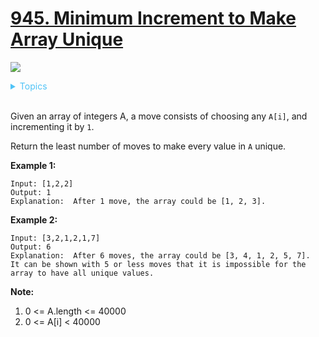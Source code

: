 # [945. Minimum Increment to Make Array Unique](https://leetcode-cn.com/problems/minimum-increment-to-make-array-unique/)

![](https://img.shields.io/badge/Difficulty-Medium-F8AF40.svg)

<details>
<summary style="color:#4FC3F7">Topics</summary>

* [`Array`](https://leetcode.com/tag/array/)

</details>
<br />

Given an array of integers A, a move consists of choosing any `A[i]`, and incrementing it by `1`.

Return the least number of moves to make every value in `A` unique.

 

**Example 1:**

    Input: [1,2,2]
    Output: 1
    Explanation:  After 1 move, the array could be [1, 2, 3].

**Example 2:**

    Input: [3,2,1,2,1,7]
    Output: 6
    Explanation:  After 6 moves, the array could be [3, 4, 1, 2, 5, 7].
    It can be shown with 5 or less moves that it is impossible for the array to have all unique values.

**Note:**

 1. 0 <= A.length <= 40000
 2. 0 <= A[i] < 40000

